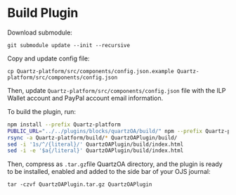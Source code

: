 # Build Plugin

Download submodule:

```
git submodule update --init --recursive
```

Copy and update config file:

```
cp Quartz-platform/src/components/config.json.example Quartz-platform/src/components/config.json
```

Then, update `Quartz-platform/src/components/config.json` file with the ILP Wallet account and PayPal account email information.

To build the plugin, run:

``` bash
npm install --prefix Quartz-platform
PUBLIC_URL="../../plugins/blocks/quartzOA/build/" npm --prefix Quartz-platform run build
rsync -a Quartz-platform/build/* QuartzOAPlugin/build/
sed -i '1s/^/{literal}/' QuartzOAPlugin/build/index.html
sed -i -e '$a{/literal}' QuartzOAPlugin/build/index.html
```

Then, compress as `.tar.gz`file QuartzOA directory, and the plugin is ready to be installed, enabled and added to the side bar of your OJS journal:

```
tar -czvf QuartzOAPlugin.tar.gz QuartzOAPlugin
```
